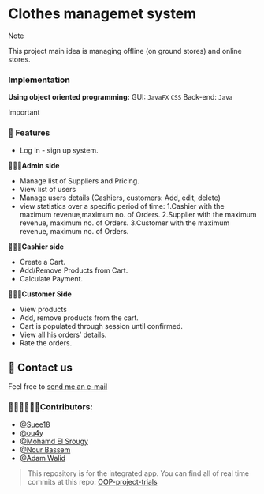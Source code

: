 # Clothes managemet system 
> [!NOTE]
> This project main idea is managing offline (on ground stores) and online stores.
> 
> ### Implementation
> __Using object oriented programming:__ 
> GUI: `JavaFX`  `CSS`
> Back-end: `Java`

> [!IMPORTANT]
> ### 👾 Features
> - Log in - sign up system.
> 
> **🧑🏻‍💻Admin side**
> - Manage list of Suppliers and Pricing.
>- View list of users
> - Manage users details (Cashiers, customers: Add, edit, delete)
> - view statistics  over a specific period of time: 
> 1.Cashier with the maximum revenue,maximum no. of Orders.
> 2.Supplier with the maximum revenue, maximum no. of Orders.
> 3.Customer with the maximum revenue, maximum no. of Orders.
>
> **👨🏻‍💼Cashier side**
> - Create a Cart.
> - Add/Remove Products from Cart.
> - Calculate Payment.
>
> **🙎🏻‍♂️Customer Side**
> - View products
> - Add, remove products from the cart.
> - Cart is populated through session until confirmed.
> - View all his orders’ details.
> - Rate the orders.




## 📨 Contact us

Feel free to [send me an e-mail](mailto:salmaaasherif22@gmail.com?subject=Inquiry%3A%20OOP%20Clothes%20management%20system%20project)


### 👩🏼‍💻🧑🏻‍💻Contributors: 
-  [@Suee18](https://github.com/Suee18)
-  [@ou4y](https://github.com/Ou4y)
-  [@Mohamd El Srougy](https://github.com/mohamedelsrougy)
-  [@Nour Bassem](https://github.com/nour-bassem)
-  [@Adam Walid](https://github.com/Adamwalidd)
  
>This repository is for the integrated app. You can find all of real time commits at this repo: [OOP-project-trials](https://github.com/Suee18/OOP_ClothesApp_Trials-)
